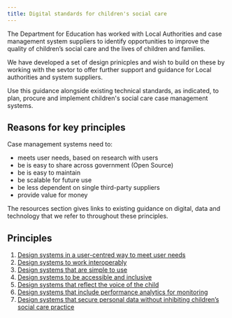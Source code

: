 ```yaml
---
title: Digital standards for children's social care
---
```


The Department for Education has worked with Local Authorities and case management system suppliers to identify opportunities to improve the quality of children’s social care and the lives of children and families. 

We have developed a set of design prinicples and wish to build on these by working with the sevtor to offer further support and guidance for Local authorities and system suppliers. 

Use this guidance alongside existing technical standards, as indicated, to plan, procure and implement children's social care case management systems.

## Reasons for key principles

Case management systems need to:

* meets user needs, based on research with users
* be is easy to share across government (Open Source) 
* be is easy to maintain
* be scalable for future use
* be less dependent on single third-party suppliers
* provide value for money

The resources section gives links to existing guidance on digital, data and technology that we refer to throughout these principles. 

## Principles

1. [Design systems in a user-centred way to meet user needs](/principle-1)
2. [Design systems to work interoperably](/principle-2)
3. [Design systems that are simple to use](/principle-3)
4. [Design systems to be accessible and inclusive](/principle-4)
5. [Design systems that reflect the voice of the child](/principle-5)
6. [Design systems that include performance analytics for monitoring](principle-6)
7. [Design systems that secure personal data without inhibiting children’s social care practice](principle-7)

